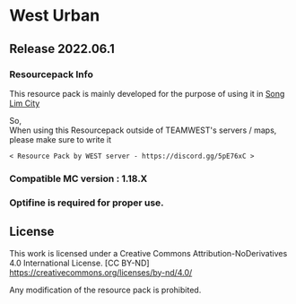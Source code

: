 # West Urban
## Release 2022.06.1

### Resourcepack Info

This resource pack is mainly developed for the purpose of using it in [Song Lim City](https://teamwest.co.kr/intro/slc/)

So, <br>
When using this Resourcepack outside of TEAMWEST's servers / maps,<br>
please make sure to write it

` < Resource Pack by WEST server - https://discord.gg/5pE76xC > `


### Compatible MC version : 1.18.X
### Optifine is required for proper use.


## License

This work is licensed under a Creative Commons Attribution-NoDerivatives 4.0 International License.
[CC BY-ND] https://creativecommons.org/licenses/by-nd/4.0/

Any modification of the resource pack is prohibited.
